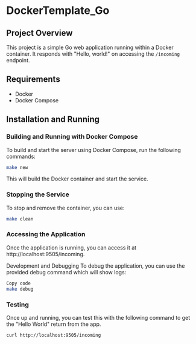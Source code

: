 # DockerTemplate_Go

## Project Overview
This project is a simple Go web application running within a Docker container. It responds with "Hello, world!" on accessing the `/incoming` endpoint.

## Requirements
- Docker
- Docker Compose

## Installation and Running

### Building and Running with Docker Compose
To build and start the server using Docker Compose, run the following commands:

```bash
make new
```

This will build the Docker container and start the service.

### Stopping the Service
To stop and remove the container, you can use:

```bash
make clean
```

### Accessing the Application
Once the application is running, you can access it at http://localhost:9505/incoming.

Development and Debugging
To debug the application, you can use the provided debug command which will show logs:

```bash
Copy code
make debug
```

### Testing
Once up and running, you can test this with the following command to get the "Hello World"
return from the app.

```bash
curl http://localhost:9505/incoming
```
